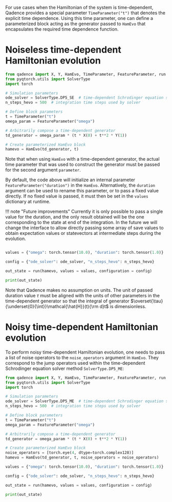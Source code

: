 For use cases when the Hamiltonian of the system is time-dependent, Qadence provides a special parameter `TimeParameter("t")` that denotes the explicit time dependence. Using this time parameter, one can define a parameterized block acting as the generator passed to `HamEvo` that encapsulates the required time dependence function.

# Noiseless time-dependent Hamiltonian evolution

```python exec="on" source="material-block" session="getting_started"
from qadence import X, Y, HamEvo, TimeParameter, FeatureParameter, run
from pyqtorch.utils import SolverType
import torch

# Simulation parameters
ode_solver = SolverType.DP5_SE  # time-dependent Schrodinger equation solver method
n_steps_hevo = 500  # integration time steps used by solver

# Define block parameters
t = TimeParameter("t")
omega_param = FeatureParameter("omega")

# Arbitrarily compose a time-dependent generator
td_generator = omega_param * (t * X(0) + t**2 * Y(1))

# Create parameterized HamEvo block
hamevo = HamEvo(td_generator, t)
```

Note that when using `HamEvo` with a time-dependent generator, the actual time parameter that was used to construct the generator must be passed for the second argument `parameter`.

By default, the code above will initialize an internal parameter `FeatureParameter("duration")` in the `HamEvo`. Alternatively,
the `duration` argument can be used to rename this parameter, or to pass a fixed value directly. If no fixed value is passed,
it must then be set in the `values` dictionary at runtime.

!!! note "Future improvements"
	Currently it is only possible to pass a single value for the duration, and the only result obtained will be the one
    corresponding to the state at end of the integration. In the future we will change the interface to allow directly passing
    some array of save values to obtain expectation values or statevectors at intermediate steps during the evolution.

```python exec="on" source="material-block" session="getting_started" result="json"

values = {"omega": torch.tensor(10.0), "duration": torch.tensor(1.0)}

config = {"ode_solver": ode_solver, "n_steps_hevo": n_steps_hevo}

out_state = run(hamevo, values = values, configuration = config)

print(out_state)
```

Note that Qadence makes no assumption on units. The unit of passed duration value $\tau$ must be aligned with the units of other parameters in the time-dependent generator so that the integral of generator $\overset{\tau}{\underset{0}{\int}}\mathcal{\hat{H}}(t){\rm d}t$ is dimensionless.

# Noisy time-dependent Hamiltonian evolution

To perform noisy time-dependent Hamiltonian evolution, one needs to pass a list of noise operators to the `noise_operators` argument in `HamEvo`. They correspond to the jump operators used within the time-dependent Schrodinger equation solver method `SolverType.DP5_ME`:

```python exec="on" source="material-block" session="getting_started"
from qadence import X, Y, HamEvo, TimeParameter, FeatureParameter, run
from pyqtorch.utils import SolverType
import torch

# Simulation parameters
ode_solver = SolverType.DP5_ME  # time-dependent Schrodinger equation solver method
n_steps_hevo = 500  # integration time steps used by solver

# Define block parameters
t = TimeParameter("t")
omega_param = FeatureParameter("omega")

# Arbitrarily compose a time-dependent generator
td_generator = omega_param * (t * X(0) + t**2 * Y(1))

# Create parameterized HamEvo block
noise_operators = [torch.eye(4, dtype=torch.complex128)]
hamevo = HamEvo(td_generator, t, noise_operators = noise_operators)

values = {"omega": torch.tensor(10.0), "duration": torch.tensor(1.0)}

config = {"ode_solver": ode_solver, "n_steps_hevo": n_steps_hevo}

out_state = run(hamevo, values = values, configuration = config)

print(out_state)
```
